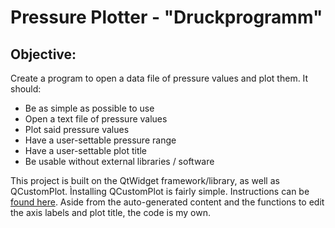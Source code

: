 # Pressure Plotter - "Druckprogramm"

## Objective:

Create a program to open a data file of pressure values and plot them. It should:

- Be as simple as possible to use
- Open a text file of pressure values
- Plot said pressure values
- Have a user-settable pressure range
- Have a user-settable plot title
- Be usable without external libraries / software

This project is built on the QtWidget framework/library, as well as QCustomPlot. Ìnstalling QCustomPlot is fairly simple. Instructions can be [found here](https://www.qcustomplot.com/index.php/tutorials/settingup). Aside from the auto-generated content and the functions to edit the axis labels and plot title, the code is my own. 